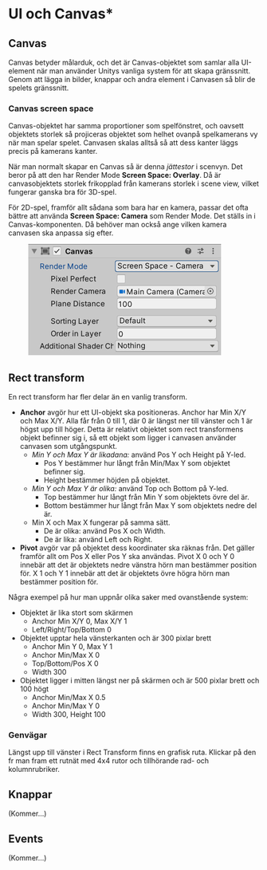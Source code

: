 # UI och Canvas\*

## Canvas

Canvas betyder målarduk, och det är Canvas-objektet som samlar alla UI-element när man använder Unitys vanliga system för att skapa gränssnitt. Genom att lägga in bilder, knappar och andra element i Canvasen så blir de spelets gränssnitt.

### Canvas screen space

Canvas-objektet har samma proportioner som spelfönstret, och oavsett objektets storlek så projiceras objektet som helhet ovanpå spelkamerans vy när man spelar spelet. Canvasen skalas alltså så att dess kanter läggs precis på kamerans kanter.

När man normalt skapar en Canvas så är denna _jättestor_ i scenvyn. Det beror på att den har Render Mode **Screen Space: Overlay**. Då är canvasobjektets storlek frikopplad från kamerans storlek i scene view, vilket fungerar ganska bra för 3D-spel.

För 2D-spel, framför allt sådana som bara har en kamera, passar det ofta bättre att använda **Screen Space: Camera** som Render Mode. Det ställs in i Canvas-komponenten. Då behöver man också ange vilken kamera canvasen ska anpassa sig efter.

<figure><img src="../.gitbook/assets/image (1).png" alt=""><figcaption></figcaption></figure>

## Rect transform

En rect transform har fler delar än en vanlig transform.

* **Anchor** avgör hur ett UI-objekt ska positioneras. Anchor har Min X/Y och Max X/Y. Alla får från 0 till 1, där 0 är längst ner till vänster och 1 är högst upp till höger. Detta är relativt objektet som rect transformens objekt befinner sig i, så ett objekt som ligger i canvasen använder canvasen som utgångspunkt.
  * _Min Y och Max Y är likadana:_ använd Pos Y och Height på Y-led.
    * Pos Y bestämmer hur långt från Min/Max Y som objektet befinner sig.
    * Height bestämmer höjden på objektet.
  * _Min Y och Max Y är olika:_ använd Top och Bottom på Y-led.
    * Top bestämmer hur långt från Min Y som objektets övre del är.
    * Bottom bestämmer hur långt från Max Y som objektets nedre del är.
  * Min X och Max X fungerar på samma sätt.
    * De är olika: använd Pos X och Width.
    * De är lika: använd Left och Right.
* **Pivot** avgör var på objektet dess koordinater ska räknas från. Det gäller framför allt om Pos X eller Pos Y ska användas. Pivot X 0 och Y 0 innebär att det är objektets nedre vänstra hörn man bestämmer position för. X 1 och Y 1 innebär att det är objektets övre högra hörn man bestämmer position för.

Några exempel på hur man uppnår olika saker med ovanstående system:

* Objektet är lika stort som skärmen
  * Anchor Min X/Y 0, Max X/Y 1
  * Left/Right/Top/Bottom 0
* Objektet upptar hela vänsterkanten och är 300 pixlar brett
  * Anchor Min Y 0, Max Y 1
  * Anchor Min/Max X 0
  * Top/Bottom/Pos X 0
  * Width 300
* Objektet ligger i mitten längst ner på skärmen och är 500 pixlar brett och 100 högt
  * Anchor Min/Max X 0.5
  * Anchor Min/Max Y 0
  * Width 300, Height 100

### Genvägar

Längst upp till vänster i Rect Transform finns en grafisk ruta. Klickar på den fr man fram ett rutnät med 4x4 rutor och tillhörande rad- och kolumnrubriker.&#x20;

## Knappar

(Kommer…)

## Events

(Kommer…)
